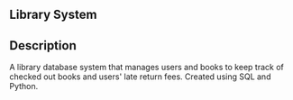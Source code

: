 ## Library System

## Description
A library database system that manages users and books to keep track of checked out books and users' late return fees. Created using SQL and Python.
